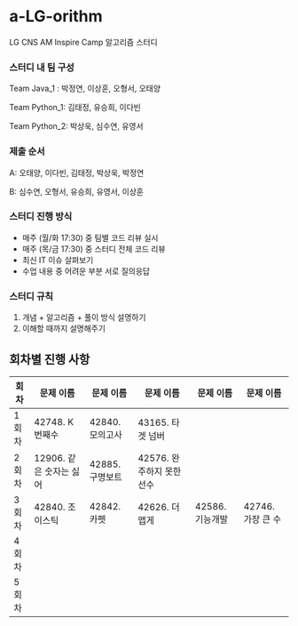 # a-LG-orithm
LG CNS AM Inspire Camp 알고리즘 스터디

### 스터디 내 팀 구성
Team Java_1 : 박정연, 이상훈, 오형서, 오태양

Team Python_1: 김태정, 유승희, 이다빈

Team Python_2: 박상욱, 심수연, 유영서

### 제출 순서
A: 오태양, 이다빈, 김태정, 박상욱, 박정연

B: 심수연, 오형서, 유승희, 유영서, 이상훈

### 스터디 진행 방식
* 매주 (월/화 17:30) 중 팀별 코드 리뷰 실시
* 매주 (목/금 17:30) 중 스터디 전체 코드 리뷰
* 최신 IT 이슈 살펴보기
* 수업 내용 중 어려운 부분 서로 질의응답

### 스터디 규칙
1. 개념 + 알고리즘 + 풀이 방식 설명하기
2. 이해할 때까지 설명해주기

## 회차별 진행 사항
 회차  | 문제 이름            | 문제 이름       | 문제 이름             | 문제 이름       | 문제 이름         |
|-----|------------------|-------------|-------------------|-------------|---------------| 
| 1회차 | 42748. K번째수      | 42840. 모의고사 | 43165. 타겟 넘버      |             |               |
| 2회차 | 12906. 같은 숫자는 싫어 | 42885. 구명보트 | 42576. 완주하지 못한 선수 |             |               |
| 3회차 | 42840. 조이스틱      | 42842. 카펫   | 42626. 더 맵게       | 42586. 기능개발 | 42746. 가장 큰 수 |
| 4회차 |  |  |  |  |  |
| 5회차 |  |  |  |  |  |

